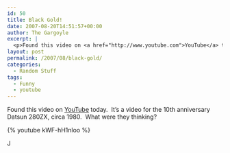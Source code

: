 ```yaml
---
id: 50
title: Black Gold!
date: 2007-08-20T14:51:57+00:00
author: The Gargoyle
excerpt: |
  <p>Found this video on <a href="http://www.youtube.com">YouTube</a> today.  It's a video for the 10th anniversary Datsun 280ZX, circa 1980.  What were they thinking?</p><p>[video:http://www.youtube.com/watch?v=kWF-hH1nloo]</p><p>J</p>
layout: post
permalink: /2007/08/black-gold/
categories:
  - Random Stuff
tags:
  - Funny
  - youtube
---
```

Found this video on [YouTube](http://www.youtube.com) today.  It&#8217;s a video for the 10th anniversary Datsun 280ZX, circa 1980.  What were they thinking?

{% youtube kWF-hH1nloo %}

J
